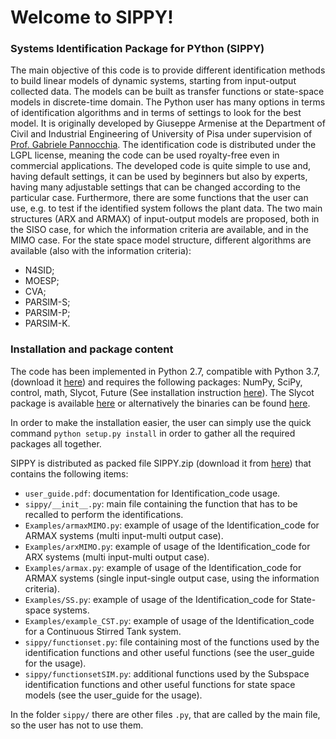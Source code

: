 # Welcome to SIPPY!
### Systems Identification Package for PYthon (SIPPY)

The main objective of this code is to provide different identification methods
to build linear models of dynamic systems, starting from input-output collected
data. The models can be built as transfer functions or state-space models in
discrete-time domain. The Python user has many options in terms of identification
algorithms and in terms of settings to look for the best model. 
It is originally developed by Giuseppe Armenise at the Department of Civil and Industrial Engineering of University of Pisa under supervision of [Prof. Gabriele Pannocchia](https://people.unipi.it/gabriele_pannocchia/). The identification code is distributed under the LGPL license, meaning the code can be used royalty-free even in commercial applications.
The developed code is quite simple to use and, having default settings, it can 
be used by beginners but also by experts, having many adjustable settings that
can be changed according to the particular case. Furthermore, there are some
functions that the user can use, e.g. to test if the identified system follows the
plant data. The two main structures (ARX and ARMAX) of input-output models 
are proposed, both in the SISO case, for which the information criteria 
are available, and in the MIMO case. For the state space model structure, 
different algorithms are available (also with the information criteria):
* N4SID;
* MOESP;
* CVA;
* PARSIM-S;
* PARSIM-P;
* PARSIM-K.

### Installation and package content 
The code has been implemented in Python 2.7, compatible with Python 3.7, (download it [here](https://www.python.org/downloads/)) and requires the following packages:
NumPy, SciPy, control, math, Slycot, Future (See installation instruction [here](http://python-future.org/quickstart.html#installation)).
The Slycot package is available [here](https://pypi.python.org/pypi/slycot/0.2.0) or alternatively the binaries can be found [here](https://www.lfd.uci.edu/~gohlke/pythonlibs/).

In order to make the installation easier, the user can simply use the quick command 
`python setup.py install`
in order to gather all the required packages all together.

SIPPY is distributed as packed file SIPPY.zip (download it from [here](https://github.com/CPCLAB-UNIPI/SIPPY)) that contains the following items:
* `user_guide.pdf`: documentation for Identification_code usage.
* `sippy/__init__.py`: main file containing the function that has to be recalled to perform the
identifications.
* `Examples/armaxMIMO.py`: example of usage of the Identification_code for ARMAX systems (multi input-multi output case).
* `Examples/arxMIMO.py`: example of usage of the Identification_code for ARX systems (multi input-multi output case).
* `Examples/armax.py`: example of usage of the Identification_code for ARMAX systems (single input-single output case, using the information criteria).
* `Examples/SS.py`: example of usage of the Identification_code for State-space systems.
* `Examples/example_CST.py`: example of usage of the Identification_code for a Continuous Stirred Tank system.
* `sippy/functionset.py`:  file containing most of the functions used by the identification functions
and other useful functions (see the user_guide for the usage).
* `sippy/functionsetSIM.py`: additional functions used by the Subspace identification functions
and other useful functions for state space models (see the user_guide for the usage).

In the folder `sippy/` there are other files `.py`, that are called by the main file, so the user has
not to use them.
